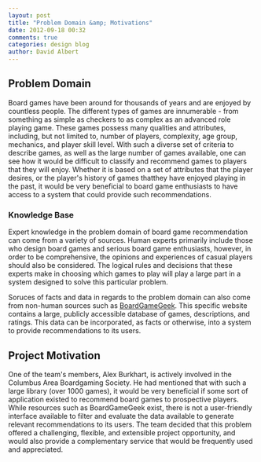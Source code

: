 ```yaml
---
layout: post
title: "Problem Domain &amp; Motivations"
date: 2012-09-18 00:32
comments: true
categories: design blog
author: David Albert
---
```


## Problem Domain ##

Board games have been around for thousands of years and are enjoyed by
countless people. The different types of games are innumerable - from something
as simple as checkers to as complex as an advanced role playing game. These
games possess many qualities and attributes, including, but not limited to,
number of players, complexity, age group, mechanics, and player skill level.
With such a diverse set of criteria to describe games, as well as the large
number of games available, one can see how it would be difficult to classify
and recommend games to players that they will enjoy. Whether it is based on a
set of attributes that the player desires, or the player's history of games
thatthey have enjoyed playing in the past, it would be very beneficial to board
game enthusiasts to have access to a system that could provide such
recommendations. 

### Knowledge Base ###

Expert knowledge in the problem domain of board game recommendation can come
from a variety of sources. Human experts primarily include those who design
board games and serious board game enthusiasts, however, in order to be
comprehensive, the opinions and experiences of casual players should also be
considered. The logical rules and decisions that these experts make in choosing
which games to play will play a large part in a system designed to solve this
particular problem. 

Soruces of facts and data in regards to the problem domain can also come from
non-human sources such as [BoardGameGeek](http://boardgamegeek.com). This
specific website contains a large, publicly accessible database of games,
descriptions, and ratings. This data can be incorporated, as facts or
otherwise, into a system to provide recommendations to its users. 

## Project Motivation ##

One of the team's members, Alex Burkhart, is actively involved in the Columbus
Area Boardgaming Society. He had mentioned that with such a large library (over
1000 games), it would be very beneficial if some sort of application existed to
recommend board games to prospective players. While resources such as
BoardGameGeek exist, there is not a user-friendly interface available to filter
and evaluate the data available to generate relevant recommendations to its
users. The team decided that this problem offered a challenging, flexible, and
extensible project opportunity, and would also provide a complementary service
that would be frequently used and appreciated. 
